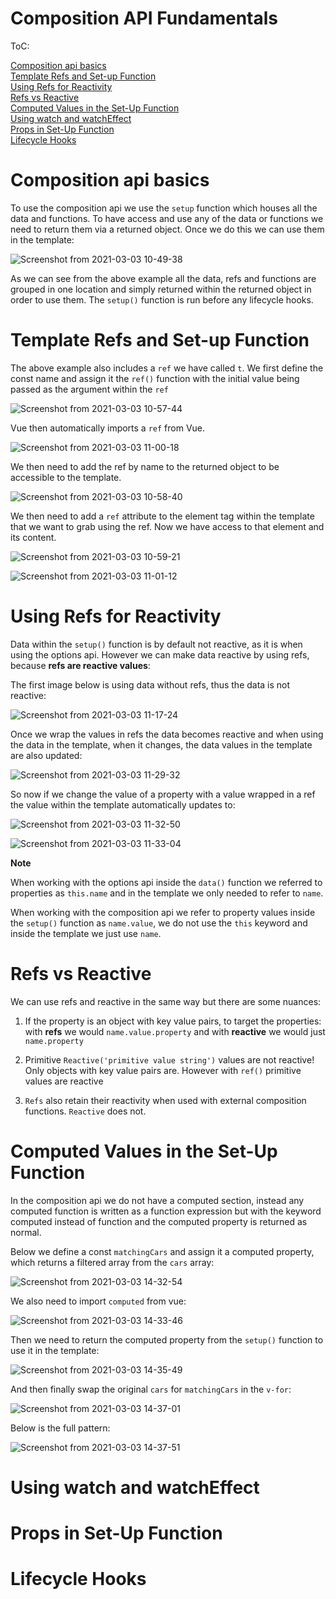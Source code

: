# Composition API Fundamentals

ToC:

[Composition api basics](#Composition-api-basics)<br>
[Template Refs and Set-up Function](#Template-Refs-and-Set-up-Function)<br>
[Using Refs for Reactivity](#Using-Refs-for-Reactivity)<br>
[Refs vs Reactive](#Refs-vs-Reactive)<br>
[Computed Values in the Set-Up Function](#Computed-Values-in-the-Set-Up-Function)<br>
[Using watch and watchEffect](#Using-watch-and-watchEffect)<br>
[Props in Set-Up Function](#Props-in-Set-Up-Function)<br>
[Lifecycle Hooks](#Lifecycle-Hooks)<br>


# Composition api basics
To use the composition api we use the `setup` function which houses all the data and functions.  To have access and use any of the data or functions we need to return them via a returned object.  Once we do this we can use them in the template:  

![Screenshot from 2021-03-03 10-49-38](https://user-images.githubusercontent.com/73107656/109794821-2b228100-7c0e-11eb-9360-5a3d09e70d5a.png)

As we can see from the above example all the data, refs and functions are grouped in one location and simply returned within the returned object in order to use them. 
The `setup()` function is run before any lifecycle hooks.
 
# Template Refs and Set-up Function
The above example also includes a `ref` we have called `t`.  We first define the const name and assign it the `ref()` function with the initial value being passed as the argument within the `ref`

![Screenshot from 2021-03-03 10-57-44](https://user-images.githubusercontent.com/73107656/109795791-4c37a180-7c0f-11eb-8376-02d8b3d2561c.png)

Vue then automatically imports a `ref` from Vue.

![Screenshot from 2021-03-03 11-00-18](https://user-images.githubusercontent.com/73107656/109796100-a89ac100-7c0f-11eb-88df-e70af2574813.png)

We then need to add the ref by name to the returned object to be accessible to the template.

![Screenshot from 2021-03-03 10-58-40](https://user-images.githubusercontent.com/73107656/109795906-6d988d80-7c0f-11eb-9bc6-dfa53399df96.png)

We then need to add a `ref` attribute to the element tag within the template that we want to grab using the ref. Now we have access to that element and its content. 

![Screenshot from 2021-03-03 10-59-21](https://user-images.githubusercontent.com/73107656/109795991-8608a800-7c0f-11eb-841f-747c041f406e.png)

![Screenshot from 2021-03-03 11-01-12](https://user-images.githubusercontent.com/73107656/109796222-c9631680-7c0f-11eb-8957-db47abd9b250.png)

# Using Refs for Reactivity
Data within the `setup()` function is by default not reactive, as it is when using the options api.  However we can make data reactive by using refs, because **refs are reactive values**:

The first image below is using data without refs, thus the data is not reactive:

![Screenshot from 2021-03-03 11-17-24](https://user-images.githubusercontent.com/73107656/109797944-0c25ee00-7c12-11eb-83bf-afadfbd389a0.png)

Once we wrap the values in refs the data becomes reactive and when using the data in the template, when it changes, the data values in the template are also updated:

![Screenshot from 2021-03-03 11-29-32](https://user-images.githubusercontent.com/73107656/109799261-bc482680-7c13-11eb-99c7-402d7c457743.png)

So now if we change the value of a property with a value wrapped in a ref the value within the template automatically updates to:

![Screenshot from 2021-03-03 11-32-50](https://user-images.githubusercontent.com/73107656/109799705-3d9fb900-7c14-11eb-92cf-def200640c6e.png)

![Screenshot from 2021-03-03 11-33-04](https://user-images.githubusercontent.com/73107656/109799709-3f697c80-7c14-11eb-95c0-ffdad37098f6.png)

**Note** 

When working with the options api inside the `data()` function we referred to properties as `this.name` and in the template we only needed to refer to `name`. 

When working with the composition api we refer to property values inside the `setup()` function as `name.value`, we do not use the `this` keyword and inside the template we just use `name`.

# Refs vs Reactive
We can use refs and reactive in the same way but there are some nuances:

1. If the property is an object with key value pairs, to target the properties: with **refs** we would `name.value.property` and with **reactive** we would just `name.property`

2. Primitive `Reactive('primitive value string')` values are not reactive! Only objects with key value pairs are.  However with `ref()` primitive values are reactive

3. `Refs` also retain their reactivity when used with external composition functions.  `Reactive` does not.

# Computed Values in the Set-Up Function

In the composition api we do not have a computed section, instead any computed function is written as a function expression but with the keyword computed instead of function and the computed property is returned as normal.

Below we define a const `matchingCars` and assign it a computed property, which returns a filtered array from the `cars` array:

![Screenshot from 2021-03-03 14-32-54](https://user-images.githubusercontent.com/73107656/109820924-5d8fa680-7c2d-11eb-816c-2ddf9ba05089.png)

We also need to import `computed` from vue:

![Screenshot from 2021-03-03 14-33-46](https://user-images.githubusercontent.com/73107656/109821049-7ac47500-7c2d-11eb-8c87-280ab6d6e4cf.png)

Then we need to return the computed property from the `setup()` function to use it in the template:

![Screenshot from 2021-03-03 14-35-49](https://user-images.githubusercontent.com/73107656/109821312-c24b0100-7c2d-11eb-9843-411c856965c7.png)

And then finally swap the original `cars` for `matchingCars` in the `v-for`:

![Screenshot from 2021-03-03 14-37-01](https://user-images.githubusercontent.com/73107656/109821477-ed355500-7c2d-11eb-8393-e8522846f3e2.png)

Below is the full pattern:

![Screenshot from 2021-03-03 14-37-51](https://user-images.githubusercontent.com/73107656/109821595-0b02ba00-7c2e-11eb-9787-6e6266240b72.png)



# Using watch and watchEffect

# Props in Set-Up Function

# Lifecycle Hooks